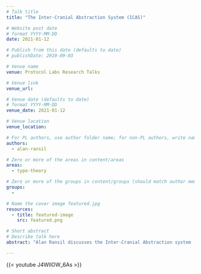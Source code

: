 ```yaml
---
# Talk title
title: "The Inter-Cranial Abstraction System (ICAS)"

# Website post date
# format YYYY-MM-DD
date: 2021-01-12

# Publish from this date (defaults to date)
# publishDate: 2019-09-03

# Venue name
venue: Protocol Labs Research Talks

# Venue link
venue_url:

# Venue date (defaults to date)
# format YYYY-MM-DD
venue_date: 2021-01-12

# Venue location
venue_location:

# For PL authors, use author folder name; for non-PL authors, write name as in paper within ""
authors:
  - alan-ransil

# Zero or more of the areas in content/areas
areas:
  - type-theory

# Zero or more of the groups in content/groups (should match author membership)
groups:
  - 

# Name the cover image featured.jpg
resources:
  - title: featured-image
    src: featured.png

# Short abstract
# Describe talk here
abstract: "Alan Ransil discusses the Inter-Cranial Abstraction system (ICAS), a ‘Merkle Forest’ of content-addressed types and programs."

---
```


{{< youtube J4WllOW_6As >}}
